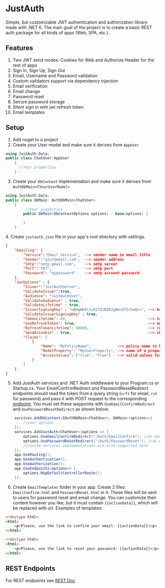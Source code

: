 # JustAuth
Simple, but customizable JWT authentication and authorization library made with .NET 6. The main goal of the project is to create a basic REST auth package for all kinds of apps (Web, SPA, etc.).
## Features
1. Two JWT send modes: Cookies for Web and Authorize Header for the rest of apps
2. Sign In, Sign Up, Sign Out
3. Email, Username and Password validation
4. Custom validators support via dependency injection
5. Email verification
6. Email change
7. Password reset
8. Secure password storage
9. Silent sign in with jwt refresh token
10. Email templates
## Setup
1. Add nuget to a project
2. Create your User model and make sure it derives from ``AppUser``
```C#
using JustAuth.Data;
public class ChatUser:AppUser
    {
      //Your properties
    }
```
3. Create your ``DbContext`` implementation and make sure it derives from ``AuthDbMain<TYourUserModel>``
```C#
using JustAuth.Data;
public class DbMain: AuthDbMain<ChatUser>
    {
         //Your properties
        public DbMain(DbContextOptions options) : base(options) {

        }
    }
```
4.<span id="justauthjson" hidden></span> Create ``justauth.json`` file in your app's root directory with settings.
```json
{
    "Emailing": {
        "Service":"Email Service",  --> sender name in email title
        "Sender":"your@email.com",  --> sender address
        "Smtp":"smtp.gmail.com",    --> smtp server
        "Port":"587",               --> smtp port
        "Password": "mypassword"    --> smtp account password
    },
    "JwtOptions" : {
        "Issuer":"JustAuthServer",
        "ValidateIssuer":true,
        "Audience": "JustAuthUser",
        "ValidateAudience" : true,
        "ValidateLifetime" : true,
        "IssuerSigningKey" : "w0mgWEAl2xK27ZiN3E2gAbcHfSrSwQ==", --> key length must be 32 bytes(!) length
        "ValidateIssuerSigningKey" : true,
        "TokenLifetime": 60,                                     --> token lifetime in minutes
        "UseRefreshToken": true,                                 --> enable refresh token functionality
        "RefreshTokenLifetime": 60000,                           --> refresh token lifetime in minutes
        "SendAsCookie" : true,                                   --> should tokens be sent in secure cookies, if false jwt will be sent as part of json response
        "Claims": [
            {
                "Name": "MyPolicyName",            --> policy name to be used with [Authorize]
                "ModelProperty": "MyUserProperty", --> name of a property of your user model, its value is included into jwt tokens
                "AccessValues": ["true", "True"]   --> valid values for policy
            }
        ]
    }
}
```
5. Add JustAuth services and .NET Auth middleware to your Program.cs or Startup.cs. Your EmailConfirmRedirect and PasswordResetRedirect endpoints should read the token from a query string (``vrft`` for email, ``rst`` for password) and pass it with POST request to the corresponding [endpoint](https://github.com/Vansh0t/JustAuth/blob/master/REST.md#post-authemailvrf). You must set these waypoints with ``UseEmailConfirmRedirect`` and ``UsePasswordResetRedirect`` as shown below.
```C#
    services.AddDbContext<IAuthDbMain<ChatUser>, DbMain>(options=>{
        //your options
    });
    services.AddJustAuth<ChatUser>(options => {
        options.UseEmailConfirmRedirect("/Auth/EmailConfirm"); //an endpoint to which user will be sent by email confirmation email message
        options.UsePasswordResetRedirect("/Auth/PasswordReset"); //an endpoint to which user will be sent by password reset email message
        //custom services implementations are also supported here
    });
    app.UseRouting();
    app.UseAuthentication();
    app.UseAuthorization();
    app.UseEndpoints(options=> {
        options.MapDefaultControllerRoute();
    });
```
6. Create ``EmailTemplates`` folder in your app. Create 2 files: ``EmailConfirm.html`` and ``PasswordReset.html`` in it. These files will be sent to users for password reset and email change. You can customize their content however you like, but it must contain ``{{actionData}}``, which will be replaced with url. Examples of templates:
```html
<!doctype html>
<html>
    <p>Please, use the link to confirm your email: {{actionData}}</p>
</html>
```
```html
<!doctype html>
<html>
    <p>Please, use the link to reset your password: {{actionData}}</p>
</html>
```
## REST Endpoints
For REST endpoints see [REST Doc](https://github.com/Vansh0t/JustAuth/blob/master/REST.md)
